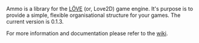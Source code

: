 Ammo is a library for the [LÖVE](http://love2d.org) (or, Love2D) game engine. It's purpose is to provide a simple, flexible organisational structure for your games. The current version is 0.1.3.

For more information and documentation please refer to the [wiki](https://github.com/BlackBulletIV/ammo/wiki).
